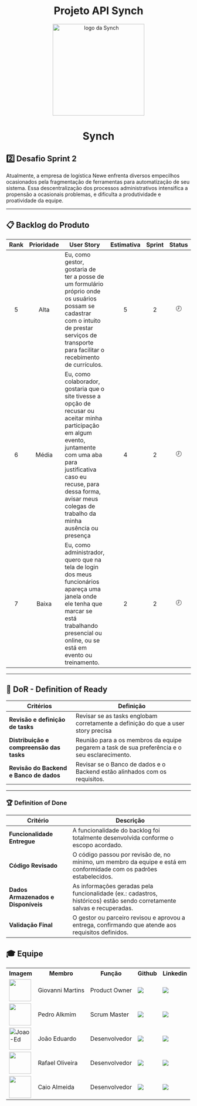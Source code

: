 <h1 align="center"> Projeto API Synch </h1>

<p align="center">
      <img src="https://github.com/user-attachments/assets/b6e49e91-59f8-48ca-a9ea-f5900fdaa458" alt="logo da Synch" width="250">
      <h1 align="center"> Synch </h1>
</p>

## 2️⃣ Desafio Sprint 2 <a id="visao_geral"></a>

Atualmente, a empresa de logística Newe enfrenta diversos empecilhos ocasionados pela fragmentação de ferramentas para automatização de seu sistema. Essa descentralização dos processos administrativos intensifica a propensão a ocasionais problemas, e dificulta a produtividade e proatividade da equipe.

---

## 📋 Backlog do Produto <a id="backlog"></a>

| Rank | Prioridade | User Story                                                                                                                                                                                                                                                    | Estimativa   | Sprint | Status  |
| :--: | :--------: | --------------------------------------------------------------------------------------------------------------------------------------------------------------------------------------------------------------------------------------------------------------| :----------: | :----: | :------------------: |
|  5   |    Alta    | Eu, como gestor, gostaria de ter a posse de um formulário próprio onde os usuários possam se cadastrar com o intuito de prestar serviços de transporte para facilitar o recebimento de currículos.                                                            |     5        |   2    |   🕗    |            |
|  6   |    Média   | Eu, como colaborador, gostaria que o site tivesse a opção de recusar ou aceitar minha participação em algum evento, juntamente com uma aba para justificativa caso eu recuse, para dessa forma, avisar meus colegas de trabalho da minha ausência ou presença |     4        |   2    |   🕗    |            |
|  7   |    Baixa   | Eu, como administrador, quero que na tela de login dos meus funcionários apareça uma janela onde ele tenha que marcar se está trabalhando presencial ou online, ou se está em evento ou treinamento.                                                          |     2        |   2    |   🕗    |            |
---

## 🏃‍ DoR - Definition of Ready

| Critérios                            | Definição                                                                                     |
| ------------------------------------ | --------------------------------------------------------------------------------------------- |
| **Revisão e definição de tasks**          | Revisar se as tasks englobam corretamente a definição do que a user story precisa             |
| **Distribuição e compreensão das tasks** | Reunião para a os membros da equipe pegarem a task de sua preferência e o seu esclarecimento. |
| **Revisão do Backend e Banco de dados**  | Revisar se o Banco de dados e o Backend estão alinhados com os requisitos.                    |


---

### 🏆 Definition of Done <a id="dod"></a>

| Critério | Descrição |
|-----------|------------|
| **Funcionalidade Entregue** | A funcionalidade do backlog foi totalmente desenvolvida conforme o escopo acordado. |
| **Código Revisado** | O código passou por revisão de, no mínimo, um membro da equipe e está em conformidade com os padrões estabelecidos. |
| **Dados Armazenados e Disponíveis** | As informações geradas pela funcionalidade (ex.: cadastros, históricos) estão sendo corretamente salvas e recuperadas. |
| **Validação Final** | O gestor ou parceiro revisou e aprovou a entrega, confirmando que atende aos requisitos definidos. |





## 🎓 Equipe <a id="equipe"></a>

<div align="center">
  <table>
    <tr>
      <th>Imagem</th>
      <th>Membro</th>
      <th>Função</th>
      <th>Github</th>
      <th>Linkedin</th>
    </tr>
     <tr>
      <td><img src="https://github.com/user-attachments/assets/16bd147e-facd-4c81-b7fe-fa69385774e7" width="60px"></td>
      <td>Giovanni Martins</td>
      <td>Product Owner</td>
      <td><a href="https://github.com/Giommn"><img src="https://img.shields.io/badge/GitHub-100000?style=for-the-badge&logo=github&logoColor=white"></a></td>
      <td><a href="https://www.linkedin.com/in/giovanni-martins-216995356"><img src="https://img.shields.io/badge/LinkedIn-0077B5?style=for-the-badge&logo=linkedin&logoColor=white"></a></td>
    </tr>
    <tr>
      <td><img src="https://github.com/user-attachments/assets/b0c69d8e-1155-4c45-952d-ff1d140e473a" width="60px"></td>
      <td>Pedro Alkmim</td>
      <td>Scrum Master</td>
      <td><a href="https://github.com/PedroAlkmim"><img src="https://img.shields.io/badge/GitHub-100000?style=for-the-badge&logo=github&logoColor=white"></a></td>
      <td><a href="https://www.linkedin.com/in/pedro-alkmim-168690358/"><img src="https://img.shields.io/badge/LinkedIn-0077B5?style=for-the-badge&logo=linkedin&logoColor=white"></a></td>
    </tr>
    <tr>
      <td><img width="60px" alt="Joao-Ed" src="https://github.com/user-attachments/assets/3879303f-c692-48dd-a2cb-f83933b1fc0d" /></td>
      <td>João Eduardo</td>
      <td>Desenvolvedor</td>
      <td><a href="https://github.com/joao-ed252"><img src="https://img.shields.io/badge/GitHub-100000?style=for-the-badge&logo=github&logoColor=white"></a></td>
      <td><a href="https://www.linkedin.com/in/joão-eduardo-o-9110332a2"><img src="https://img.shields.io/badge/LinkedIn-0077B5?style=for-the-badge&logo=linkedin&logoColor=white"></a></td>
    </tr>
    <tr>
      <td><img src="https://github.com/user-attachments/assets/c4afc614-b6f4-4568-8f21-c6d2c1e57af6" width="60px"></td>
      <td>Rafael Oliveira</td>
      <td>Desenvolvedor</td>
      <td><a href="https://github.com/PatoJosefo"><img src="https://img.shields.io/badge/GitHub-100000?style=for-the-badge&logo=github&logoColor=white"></a></td>
      <td><a href="https://www.linkedin.com/in/rafaelguimaraesoliveira"><img src="https://img.shields.io/badge/LinkedIn-0077B5?style=for-the-badge&logo=linkedin&logoColor=white"></a></td>
    </tr>
    <tr>
      <td><img src="https://github.com/user-attachments/assets/0f69aca5-818b-49eb-a831-2f69c539fcd9" width="60px"></td>
      <td>Caio Almeida</td>
      <td>Desenvolvedor</td>
      <td><a href="https://github.com/Caio-Almeida4"><img src="https://img.shields.io/badge/GitHub-100000?style=for-the-badge&logo=github&logoColor=white"></a></td>
      <td><a href="https://www.linkedin.com/in/caio-almeida-23487b375/"><img src="https://img.shields.io/badge/LinkedIn-0077B5?style=for-the-badge&logo=linkedin&logoColor=white"></a></td>
    </tr>
  </table>
</div>
